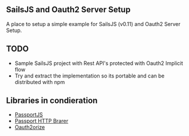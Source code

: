 ## SailsJS and Oauth2 Server Setup

A place to setup a simple example for SailsJS (v0.11) and Oauth2 Server Setup.

## TODO

- Sample SailsJS project with Rest API's protected with Oauth2 Implicit flow
- Try and extract the implementation so its portable and can be distributed with npm

## Libraries in condieration

- [PassportJS](passportjs.org)
- [Passport HTTP Brarer](https://github.com/jaredhanson/passport-http-bearer/)
- [Oauth2orize](https://github.com/jaredhanson/oauth2orize)


